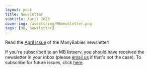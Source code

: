 ```yaml
---
layout: post
title: Newsletter
subtitle: April 2023
cover-img: /assets/img/MBnewsletter.png
tags: [MB, newsletter]
---
```


Read the [April issue](https://mailchi.mp/manybabies/2023-april-newsletter) of the ManyBabies newsletter!

If you're subscribed to an MB listserv, you should have received the newsletter in your inbox (please [email us](mailto:contact@manybabies.org) if that's not the case). To subscribe for future issues, click [here](https://t.co/7zxifYO7qN?amp=1).